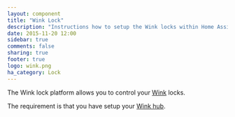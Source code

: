 ```yaml
---
layout: component
title: "Wink Lock"
description: "Instructions how to setup the Wink locks within Home Assistant."
date: 2015-11-20 12:00
sidebar: true
comments: false
sharing: true
footer: true
logo: wink.png
ha_category: Lock
---
```



The Wink lock platform allows you to control your [Wink](http://www.wink.com/) locks.

The requirement is that you have setup your [Wink hub](/components/wink/).

